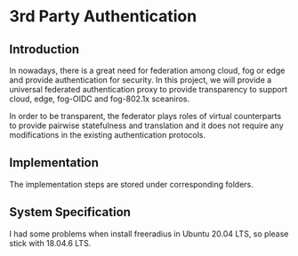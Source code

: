 <h1> 3rd Party Authentication </h1>

## Introduction

<p>In nowadays, there is a great need for federation among cloud, fog or edge and provide authentication for security.
In this project, we will provide a universal federated authentication proxy to provide transparency to support cloud, edge, fog-OIDC and fog-802.1x sceaniros.</p>
<p>In order to be transparent, the federator plays roles of virtual counterparts to provide pairwise statefulness and translation and it does not require
any modifications in the existing authentication protocols.</p>

## Implementation
The implementation steps are stored under corresponding folders. 


## System Specification
I had some problems when install freeradius in Ubuntu 20.04 LTS, so please stick with 18.04.6 LTS.





